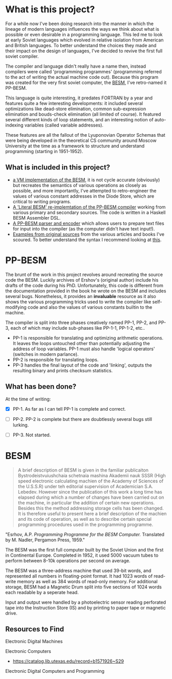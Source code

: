 # What is this project?

For a while now I've been doing research into the manner in which the lineage of modern languages influences the ways we think about what is possible or even desirable in a programming language. This led me to look at early Soviet languages which evolved in relative isolation from American and British languages. To better understand the choices they made and their impact on the design of languages, I've decided to revive the first full soviet compiler.

The compiler and language didn't really have a name then, instead compilers were called 'programming programmes' (programming referred to the act of writing the actual machine code out).
Because this program was created for the very first soviet computer, the [BESM](#besm), I've retro-named it PP-BESM.

This language is quite interesting, it predates FORTRAN by a year and features quite a few interesting developments: it included several optimizations like dead-store elimination, common sub-expression elimination and bouds-check elimination (all limited of course). It featured several different kinds of loop statements, and an interesting notion of auto-indexing variables (called variable addresses).

These features are all the fallout of the Lyuponovian Operator Schemas that were being developed in the theoretical CS community around Moscow University at the time as a framework to structure and understand programming (starting in 1951-1952).

## What is included in this project?

- [a VM implementation of the BESM](/besm-vm), it is not cycle accurate (obviously) but recreates the semantics of various operations as closely as possible, and more importantly, I've attempted to retro-engineer the values of various constant addresses in the Diode Store, which are critical to writing programs.
- [A 'Literal BESM' re-implemtation of the PP-BESM compiler](/compile-pp) working from various primary and secondary sources. The code is written in a Haskell BESM Assembler DSL.
- [A PP-BESM parser and encoder](/pp-besm) which allows users to prepare text files for input into the compiler (as the computer didn't have text input!).
- [Examples from original sources](/examples) from the various articles and books I've scoured. To better understand the syntax I recommend looking at [this](examples/chapter1-annotated.pp).

# PP-BESM

The brunt of the work in this project revolves around recreating the source code the BESM. Luckily archives of Ershov's (original author) include his drafts of the code during his PhD.
Unfortunately, this code is different from the documentation provided in the book he wrote on the BESM and includes several bugs.
Nonetheless, it provides an **invaluable** resource as it also shows the various programming tricks used to write the compiler like self-modifying code and also the values of various constants builtin to the machine.

The compiler is split into three phases creatively named PP-1, PP-2, and PP-3, each of which may include sub-phases like PP-1-1, PP-1-2, etc..

- PP-1 is responsible for translating and optimizing arithmetic operations. It leaves the loops untouched other than potentially adjusting the address of loop variables.
PP-1 must also handle 'logical operators' (switches in modern parlance).
- PP-2 is responsible for translating loops.
- PP-3 handles the final layout of the code and 'linking', outputs the resulting binary and prints checksum statistics.

## What has been done?

At the time of writing:

- [X] PP-1. As far as I can tell PP-1 is complete and correct.
- [ ] PP-2. PP-2 is complete but there are doubtlessly several bugs still lurking.
- [ ] PP-3. Not started.


# BESM

> A brief description of BESM is given in the familiar publicaiton Bystrodeistvuiushchaia schetnaia mashina Akademii nauk SSSR (High speed electronic calculating machien of the Academy of Sciences of the U.S.S.R) under teh editorial supervision of Academician S.A. Lebedev. However since the publication of this work a long time has elapsed during which a number of changes have been carried out on the machine, in particular the addition of certain new operations. Besides this the method addressing storage cells has been changed. It is therefore useful to present here a brief description of the machien and its code of operation, as well as to describe certain special programming procedures used in the programming programme.

"Esrhov, A.P. _Programming Programme for the BESM Computer._ Translated by M. Nadler, Pergamon Press, 1959."

The BESM was the first full computer built by the Soviet Union and the first in Continental Europe. Completed in 1952, it used 5000 vacuum tubes to perform between 8-10k operations per second on average.

The BESM was a three-address machine that  used 39-bit words, and represented all numbers in floating-point format. It had 1023 words of read-write memory as well as 384 words of read-only memory. For additional storage, BESM had a Magnetic Drum split into five sections of 1024 words each readable by a seperate head.

Input and output were handled by a photoelectric sensor reading perforated tape into the Instruction Store (IS) and by printing to paper tape or magnetic drive.

## Resources to Find

Electronic Digital Machines

Electronic Computers

- https://catalog.lib.utexas.edu/record=b1571926~S29

Electronic Digital Computers and Programming

